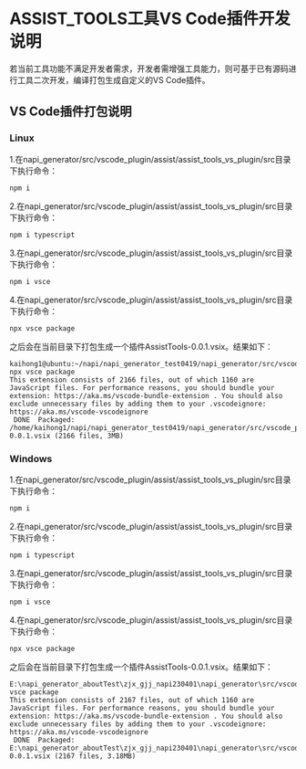 # ASSIST_TOOLS工具VS Code插件开发说明

若当前工具功能不满足开发者需求，开发者需增强工具能力，则可基于已有源码进行工具二次开发，编译打包生成自定义的VS Code插件。

## VS Code插件打包说明

### Linux

1.在napi_generator/src/vscode_plugin/assist/assist_tools_vs_plugin/src目录下执行命令：

	npm i

2.在napi_generator/src/vscode_plugin/assist/assist_tools_vs_plugin/src目录下执行命令：

	npm i typescript

3.在napi_generator/src/vscode_plugin/assist/assist_tools_vs_plugin/src目录下执行命令：

	npm i vsce

4.在napi_generator/src/vscode_plugin/assist/assist_tools_vs_plugin/src目录下执行命令：

	npx vsce package

之后会在当前目录下打包生成一个插件AssistTools-0.0.1.vsix。结果如下：

	kaihong1@ubuntu:~/napi/napi_generator_test0419/napi_generator/src/vscode_plugin/assist/assist_tools_vs_plugin/src$ npx vsce package
	This extension consists of 2166 files, out of which 1160 are JavaScript files. For performance reasons, you should bundle your extension: https://aka.ms/vscode-bundle-extension . You should also exclude unnecessary files by adding them to your .vscodeignore: https://aka.ms/vscode-vscodeignore
	 DONE  Packaged: /home/kaihong1/napi/napi_generator_test0419/napi_generator/src/vscode_plugin/assist/assist_tools_vs_plugin/src/AssistTools-0.0.1.vsix (2166 files, 3MB)

### Windows

1.在napi_generator/src/vscode_plugin/assist/assist_tools_vs_plugin/src目录下执行命令：

	npm i

2.在napi_generator/src/vscode_plugin/assist/assist_tools_vs_plugin/src目录下执行命令：

	npm i typescript

3.在napi_generator/src/vscode_plugin/assist/assist_tools_vs_plugin/src目录下执行命令：

	npm i vsce

4.在napi_generator/src/vscode_plugin/assist/assist_tools_vs_plugin/src目录下执行命令：

	npx vsce package

  之后会在当前目录下打包生成一个插件AssistTools-0.0.1.vsix。结果如下：

	E:\napi_generator_aboutTest\zjx_gjj_napi230401\napi_generator\src/vscode_plugin\assist\assist_tools_vs_plugin\src>npx vsce package
	This extension consists of 2167 files, out of which 1160 are JavaScript files. For performance reasons, you should bundle your extension: https://aka.ms/vscode-bundle-extension . You should also exclude unnecessary files by adding them to your .vscodeignore: https://aka.ms/vscode-vscodeignore
	 DONE  Packaged: E:\napi_generator_aboutTest\zjx_gjj_napi230401\napi_generator\src/vscode_plugin\assist\assist_tools_vs_plugin\src\AssistTools-0.0.1.vsix (2167 files, 3.18MB)

